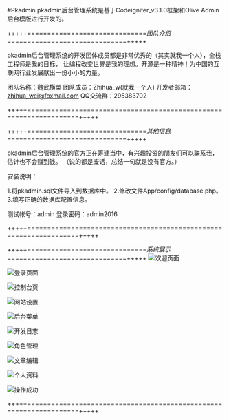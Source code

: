 #Pkadmin
pkadmin后台管理系统是基于Codeigniter_v3.1.0框架和Olive Admin后台模版进行开发的。

+++++==============================*团队介绍*==============================+++++

pkadmin后台管理系统的开发团体成员都是非常优秀的（其实就我一个人），全栈工程师是我的目标， 让编程改变世界是我的理想。开源是一种精神！为中国的互联网行业发展献出一份小小的力量。

团队名称：魏武横槊
团队成员：Zhihua_w(就我一个人)
开发者邮箱：zhihua_wei@foxmail.com
QQ交流群：295383702

+++++===================================================================+++++

+++++==============================*其他信息*==============================+++++

pkadmin后台管理系统的官方正在筹建当中，有兴趣投资的朋友们可以联系我，估计也不会赚到钱。 
（说的都是废话，总结一句就是没有官方。）

安装说明：

1.将pkadmin.sql文件导入到数据库中。
2.修改文件App/config/database.php。 
3.填写正确的数据库配置信息。 

测试帐号：admin
登录密码：admin2016

+++++===================================================================+++++

+++++==============================*系统展示*==============================+++++
![欢迎页面](http://git.oschina.net/uploads/images/2016/1205/174609_8d5909fd_880238.png "欢迎页面")

![登录页面](http://git.oschina.net/uploads/images/2016/1205/175242_33802986_880238.jpeg "登录页面")

![控制台页](http://git.oschina.net/uploads/images/2016/1205/175312_aaeb6107_880238.png "控制台页")

![网站设置](http://git.oschina.net/uploads/images/2016/1205/175337_ed3f4659_880238.png "网站设置页")

![后台菜单](http://git.oschina.net/uploads/images/2016/1205/175449_146edcbc_880238.png "后台菜单页")

![开发日志](http://git.oschina.net/uploads/images/2016/1205/175512_7536dd2b_880238.png "开发日志页")

![角色管理](http://git.oschina.net/uploads/images/2016/1205/175535_0e51776e_880238.png "角色管理页")

![文章编辑](http://git.oschina.net/uploads/images/2016/1205/175607_38cfc5d7_880238.png "文章编辑页")

![个人资料](http://git.oschina.net/uploads/images/2016/1205/175627_43cf4d47_880238.png "个人资料页")

![操作成功](http://git.oschina.net/uploads/images/2016/1205/175654_8efb6e31_880238.png "操作成功提示页")

+++++===================================================================+++++